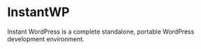 # InstantWP
Instant WordPress is a complete standalone, portable WordPress development environment.
